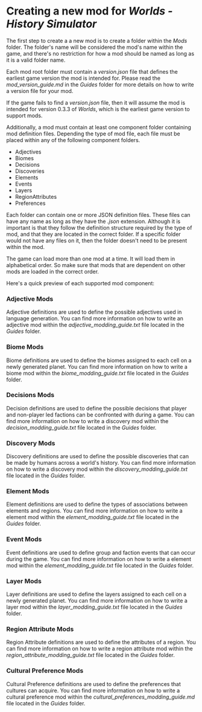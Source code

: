 # Creating a new mod for *Worlds - History Simulator*

The first step to create a a new mod is to create a folder within the *Mods* folder. The folder's name will be considered the mod's name within the game, and there's no restriction for how a mod should be named as long as it is a valid folder name.

Each mod root folder must contain a *version.json* file that defines the earliest game version the mod is intended for. Please read the *mod_version_guide.md* in the *Guides* folder for more details on how to write a version file for your mod.

If the game fails to find a *version.json* file, then it will assume the mod is intended for version 0.3.3 of *Worlds*, which is the earliest game version to support mods.

Additionally, a mod must contain at least one component folder containing mod definition files. Depending the type of mod file, each file must be placed within any of the following component folders.

- Adjectives
- Biomes
- Decisions
- Discoveries
- Elements
- Events
- Layers
- RegionAttributes
- Preferences

Each folder can contain one or more JSON definition files. These files can have any name as long as they have the *.json* extension. Although it is important is that they follow the definition structure required by the type of mod, and that they are located in the correct folder. If a specific folder would not have any files on it, then the folder doesn't need to be present within the mod.

The game can load more than one mod at a time. It will load them in alphabetical order. So make sure that mods that are dependent on other mods are loaded in the correct order.

Here's a quick preview of each supported mod component:

### Adjective Mods

Adjective definitions are used to define the possible adjectives used in language generation. You can find more information on how to write an adjective mod within the *adjective_modding_guide.txt* file located in the *Guides* folder.

### Biome Mods

Biome definitions are used to define the biomes assigned to each cell on a newly generated planet. You can find more information on how to write a biome mod within the *biome_modding_guide.txt* file located in the *Guides* folder.

### Decisions Mods

Decision definitions are used to define the possible decisions that player and non-player led factions can be confronted with during a game. You can find more information on how to write a discovery mod within the *decision_modding_guide.txt* file located in the *Guides* folder.

### Discovery Mods

Discovery definitions are used to define the possible discoveries that can be made by humans across a world's history. You can find more information on how to write a discovery mod within the *discovery_modding_guide.txt* file located in the *Guides* folder.

### Element Mods

Element definitions are used to define the types of associations between elements and regions. You can find more information on how to write a element mod within the *element_modding_guide.txt* file located in the *Guides* folder.

### Event Mods

Event definitions are used to define group and faction events that can occur during the game. You can find more information on how to write a element mod within the *element_modding_guide.txt* file located in the *Guides* folder.

### Layer Mods

Layer definitions are used to define the layers assigned to each cell on a newly generated planet. You can find more information on how to write a layer mod within the *layer_modding_guide.txt* file located in the *Guides* folder.

### Region Attribute Mods

Region Attribute definitions are used to define the attributes of a region. You can find more information on how to write a region attribute mod within the *region_attribute_modding_guide.txt* file located in the *Guides* folder.

### Cultural Preference Mods

Cultural Preference definitions are used to define the preferences that cultures can acquire. You can find more information on how to write a cultural preference mod within the *cultural_preferences_modding_guide.md* file located in the *Guides* folder.
